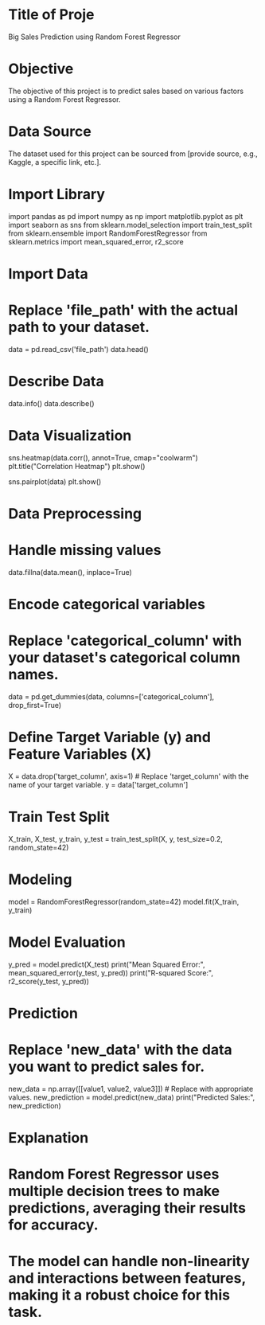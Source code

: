 # Title of Proje
Big Sales Prediction using Random Forest Regressor

# Objective
The objective of this project is to predict sales based on various factors using a Random Forest Regressor.

# Data Source
The dataset used for this project can be sourced from [provide source, e.g., Kaggle, a specific link, etc.].

# Import Library
import pandas as pd
import numpy as np
import matplotlib.pyplot as plt
import seaborn as sns
from sklearn.model_selection import train_test_split
from sklearn.ensemble import RandomForestRegressor
from sklearn.metrics import mean_squared_error, r2_score

# Import Data
# Replace 'file_path' with the actual path to your dataset.
data = pd.read_csv('file_path')
data.head()

# Describe Data
data.info()
data.describe()

# Data Visualization
sns.heatmap(data.corr(), annot=True, cmap="coolwarm")
plt.title("Correlation Heatmap")
plt.show()

sns.pairplot(data)
plt.show()

# Data Preprocessing
# Handle missing values
data.fillna(data.mean(), inplace=True)

# Encode categorical variables
# Replace 'categorical_column' with your dataset's categorical column names.
data = pd.get_dummies(data, columns=['categorical_column'], drop_first=True)

# Define Target Variable (y) and Feature Variables (X)
X = data.drop('target_column', axis=1)  # Replace 'target_column' with the name of your target variable.
y = data['target_column']

# Train Test Split
X_train, X_test, y_train, y_test = train_test_split(X, y, test_size=0.2, random_state=42)

# Modeling
model = RandomForestRegressor(random_state=42)
model.fit(X_train, y_train)

# Model Evaluation
y_pred = model.predict(X_test)
print("Mean Squared Error:", mean_squared_error(y_test, y_pred))
print("R-squared Score:", r2_score(y_test, y_pred))

# Prediction
# Replace 'new_data' with the data you want to predict sales for.
new_data = np.array([[value1, value2, value3]])  # Replace with appropriate values.
new_prediction = model.predict(new_data)
print("Predicted Sales:", new_prediction)

# Explanation
# Random Forest Regressor uses multiple decision trees to make predictions, averaging their results for accuracy.
# The model can handle non-linearity and interactions between features, making it a robust choice for this task.
